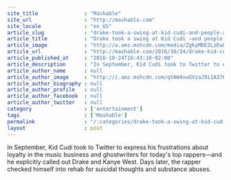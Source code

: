 ```yaml
---
site_title               : "Mashable"
site_url                 : "http://mashable.com"
site_locale              : "en_US"
article_slug             : "drake-took-a-swing-at-kid-cudi-and-people-aren-t-too-happy-about-it"
article_title            : "Drake took a swing at Kid Cudi —and people aren't too happy about it"
article_image            : "http://a.amz.mshcdn.com/media/ZgkyMDE2LzEwLzI0L2M0L0FQXzQ0NDgzMTY2Mjc0MC41Y2Y0NS5qcGcKcAl0aHVtYgkxMjAweDYzMAplCWpwZw/770d642a/8d7/AP_444831662740.jpg"
article_url              : "http://mashable.com/2016/10/24/drake-kid-cudi-two-birds-one-stone/"
article_published_at     : "2016-10-24T16:43:10-02:00"
article_description      : "In September, Kid Cudi took to Twitter to express his frustrations about loyalty in the music business and ghostwriters for today's top rappers—and he explicitly called out Drake and Kanye West. Days later, the rapper checked himself into rehab for suicidal thoughts and substance abuses."
article_author_name      : null
article_author_image     : "http://i.amz.mshcdn.com/qYAW4vwGVzaJ9i1A37KaH5wFngA=/90x90/2016%2F09%2F16%2F80%2F1522530_710983865587238_287828280_o.e47a4.jpg"
article_author_biography : null
article_author_profile   : null
article_author_facebook  : null
article_author_twitter   : null
category                 : ['entertainment']
tags                     : ['Mashable']
permalink                : "/:categories/drake-took-a-swing-at-kid-cudi-and-people-aren-t-too-happy-about-it/"
layout                   : post
---
```


In September, Kid Cudi took to Twitter to express his frustrations about loyalty in the music business and ghostwriters for today's top rappers—and he explicitly called out Drake and Kanye West. Days later, the rapper checked himself into rehab for suicidal thoughts and substance abuses.
